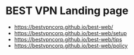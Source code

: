 # BEST VPN Landing page
- https://bestvpncorp.github.io/best-web/
- https://bestvpncorp.github.io/best-web/setup
- https://bestvpncorp.github.io/best-web/tips
- https://bestvpncorp.github.io/best-web/policy